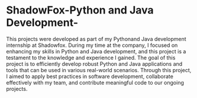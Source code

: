 # ShadowFox-Python and Java Development-
This projects were developed as part of my Pythonand Java development internship at Shadowfox. During my time at the company, I focused on enhancing my skills in Python and Java development, and this project is a testament to the knowledge and experience I gained. The goal of this project is to efficiently develop robust Python and Java applications and tools that can be used in various real-world scenarios. Through this project, I aimed to apply best practices in software development, collaborate effectively with my team, and contribute meaningful code to our ongoing projects.
